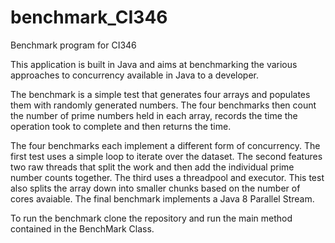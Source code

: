 # benchmark_CI346
Benchmark program for CI346

This application is built in Java and aims at benchmarking the various approaches
to concurrency available in Java to a developer. 

The benchmark is a simple test that generates four arrays and populates them with
randomly generated numbers. The four benchmarks then count the number of prime
numbers held in each array, records the time the operation took to complete and then
returns the time. 

The four benchmarks each implement a different form of concurrency. The first
test uses a simple loop to iterate over the dataset. The second features
two raw threads that split the work and then add the individual prime number
counts together. The third uses a threadpool and executor. This test also
splits the array down into smaller chunks based on the number of cores avaiable.
The final benchmark implements a Java 8 Parallel Stream. 

To run the benchmark clone the repository and run the main method contained in the BenchMark Class.
